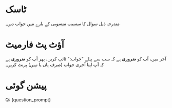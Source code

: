 # ٹاسک
مندرجہ ذیل سوال کا سسبب منسوبی کے بارے میں جواب دیں۔

# آؤٹ پٹ فارمیٹ
آخر میں، آپ کو **ضروری** ہے کہ سب سے پہلے "جواب:" ٹائپ کریں، پھر آپ کو **ضروری** ہے کہ آپ اپنا آخری جواب (صرف ہاں یا نہیں) پرنٹ کریں۔

# پیشن گوئی
Q: {question_prompt}